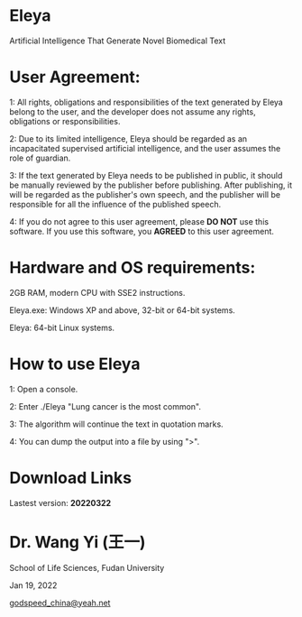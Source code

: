 # Eleya
Artificial Intelligence That Generate Novel Biomedical Text

# User Agreement:

1: All rights, obligations and responsibilities of the text generated by Eleya belong to the user, and the developer does not assume any rights, obligations or responsibilities.

2: Due to its limited intelligence, Eleya should be regarded as an incapacitated supervised artificial intelligence, and the user assumes the role of guardian.

3: If the text generated by Eleya needs to be published in public, it should be manually reviewed by the publisher before publishing. After publishing, it will be regarded as the publisher's own speech, and the publisher will be responsible for all the influence of the published speech.

4: If you do not agree to this user agreement, please **DO NOT** use this software. If you use this software, you **AGREED** to this user agreement.

# Hardware and OS requirements:

2GB RAM, modern CPU with SSE2 instructions.

Eleya.exe:  Windows XP and above, 32-bit or 64-bit systems.

Eleya: 64-bit Linux systems.

# How to use Eleya

1: Open a console.

2: Enter ./Eleya "Lung cancer is the most common".

3: The algorithm will continue the text in quotation marks.

4: You can dump the output into a file by using ">".

# Download Links

Lastest version: **20220322**

# Dr. Wang Yi (王一)

School of Life Sciences, Fudan University

Jan 19, 2022

godspeed_china@yeah.net
